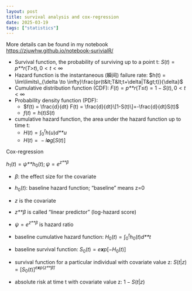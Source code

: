 ```yaml
---
layout: post
title: survival analysis and cox-regression
date: 2025-03-19
tags: ["statistics"]
---
```


More details can be found in my notebook
<https://zjuwhw.github.io/notebook-surivialR/>

-   Survival function, the probability of surviving up to a point t:
    *S*(*t*) = *p**r*(*T*&gt;*t*), 0 &lt; *t* &lt; ∞
-   Hazard function is the instantaneous (瞬间) failure rate:
    $h(t) = \lim\limits\_{\delta \to \infty}\frac{pr(t&lt;T&lt;t+\delta|T&gt;t)}{\delta}$
-   Cumulative distribution function (CDF):
    *F*(*t*) = *p**r*(*T*≤*t*) = 1 − *S*(*t*), 0 &lt; *t* &lt; ∞
-   Probability density function (PDF):
    -   $f(t) = \frac{d}{dt} F(t) = \frac{d}{dt}\[1-S(t)\]=-\frac{d}{dt}S(t)$
    -   *f*(*t*) = *h*(*t*)*S*(*t*)
-   cumulative hazard function, the area under the hazard function up to
    time t:
    -   *H*(*t*) = ∫<sub>0</sub><sup>*t*</sup>*h*(*u*)*d**u*
    -   *H*(*t*) =  − *l**o**g*\[*S*(*t*)\]

Cox-regression

*h*<sub>1</sub>(*t*) = *ψ**h*<sub>0</sub>(*t*); *ψ* = *e*<sup>*z**β*</sup>

-   *β*: the effect size for the covariate

-   *h*<sub>0</sub>(*t*): baseline hazard function; “baseline” means z=0

-   *z* is the covariate

-   *z**β* is called “linear predictor” (log-hazard score)

-   *ψ* = *e*<sup>*z**β*</sup> is hazard ratio

-   baseline cumulative hazard function:
    *H*<sub>0</sub>(*t*) = ∫<sub>0</sub><sup>*t*</sup>*h*<sub>0</sub>(*t*)*d**t*

-   baseline survival function:
    *S*<sub>0</sub>(*t*) = *e**x**p*\[−*H*<sub>0</sub>(*t*)\]

-   survival function for a particular individual with covariate value
    z:
    *S*(*t*|*z*) = \[*S*<sub>0</sub>(*t*)\]<sup>*e**x**p*(*z**β̂*)</sup>

-   absolute risk at time t with covariate value z: 1 − *S*(*t*|*z*)
